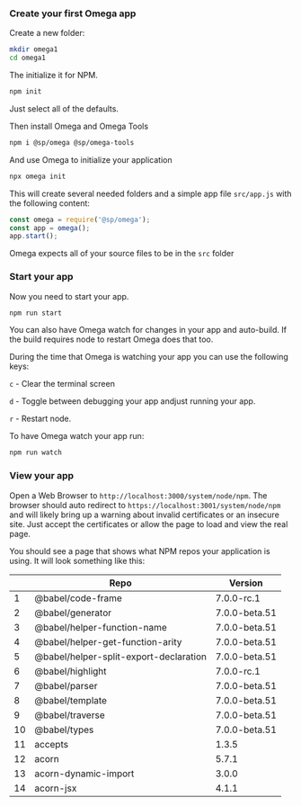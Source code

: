### Create your first Omega app

Create a new folder:

```bash
mkdir omega1
cd omega1
```

The initialize it for NPM.

```bash
npm init
```

Just select all of the defaults.

Then install Omega and Omega Tools

```bash
npm i @sp/omega @sp/omega-tools
```

And use Omega to initialize your application

```bash
npx omega init
```

This will create several needed folders and a simple app file `src/app.js` with the following content:

```js
const omega = require('@sp/omega');
const app = omega();
app.start();
```

Omega expects all of your source files to be in the `src` folder

### Start your app

Now you need to start your app.

```bash
npm run start
```

You can also have Omega watch for changes in your app and auto-build. If the build requires node to restart Omega does that too.

During the time that Omega is watching your app you can use the following keys:

`c` - Clear the terminal screen

`d` - Toggle between debugging your app andjust running your app.

`r` - Restart node.

To have Omega watch your app run:

```bash
npm run watch
```

### View your app

Open a Web Browser to `http://localhost:3000/system/node/npm`. The browser should auto redirect to `https://localhost:3001/system/node/npm` and will likely bring up a warning about invalid certificates or an insecure site. Just accept the certificates or allow the page to load and view the real page.

You should see a page that shows what NPM repos your application is using. It will look something like this:

| &nbsp; | Repo                                   | Version       |
| ------ | -------------------------------------- | ------------- |
| 1      | @babel/code-frame                      | 7.0.0-rc.1    |
| 2      | @babel/generator                       | 7.0.0-beta.51 |
| 3      | @babel/helper-function-name            | 7.0.0-beta.51 |
| 4      | @babel/helper-get-function-arity       | 7.0.0-beta.51 |
| 5      | @babel/helper-split-export-declaration | 7.0.0-beta.51 |
| 6      | @babel/highlight                       | 7.0.0-rc.1    |
| 7      | @babel/parser                          | 7.0.0-beta.51 |
| 8      | @babel/template                        | 7.0.0-beta.51 |
| 9      | @babel/traverse                        | 7.0.0-beta.51 |
| 10     | @babel/types                           | 7.0.0-beta.51 |
| 11     | accepts                                | 1.3.5         |
| 12     | acorn                                  | 5.7.1         |
| 13     | acorn-dynamic-import                   | 3.0.0         |
| 14     | acorn-jsx                              | 4.1.1         |

## 